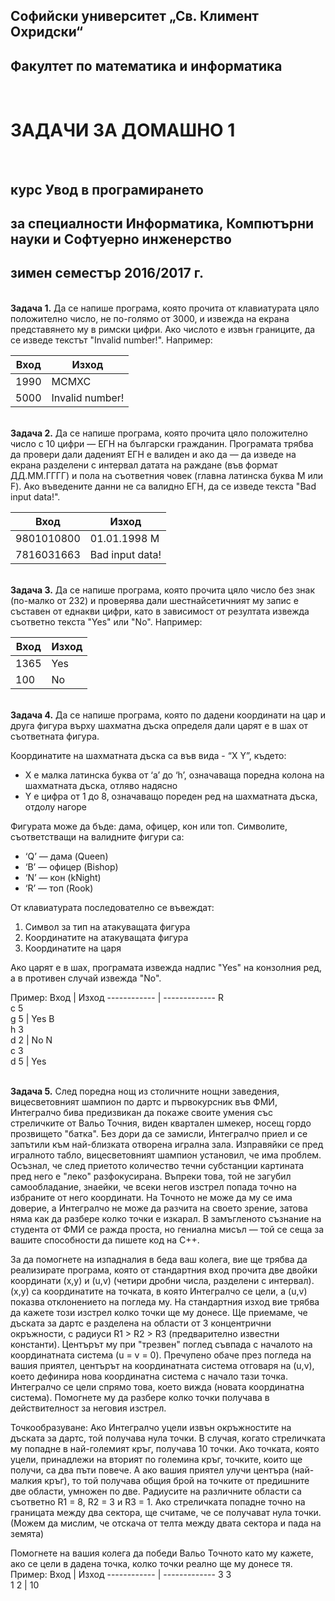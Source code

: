 ## Софийски университет „Св. Климент Охридски“
## Факултет по математика и информатика
 &nbsp;
# ЗАДАЧИ ЗА ДОМАШНО 1 
 &nbsp;
## курс Увод в програмирането
## за специалности Информатика, Компютърни науки и Софтуерно инженерство
## зимен семестър 2016/2017 г.
 \
**Задача 1.** Да се напише програма, която прочита от клавиатурата цяло положително число,
не по-голямо от 3000, и извежда на екрана представянето му в римски цифри.
Ако числото е извън границите, да се изведе текстът "Invalid number!". Например:

Вход | Изход
------------ | -------------
1990 | MCMXC
5000 | Invalid number!

 \
**Задача 2.** Да се напише програма, която прочита цяло положително число с 10 цифри — ЕГН на български гражданин. Програмата трябва да провери дали даденият ЕГН е валиден и ако да — да изведе на екрана разделени с интервал датата на раждане (във формат ДД.ММ.ГГГГ) и пола на съответния човек (главна латинска буква M или F). Ако въведените данни не са валидно ЕГН, да се изведе текста "Bad input data!".

Вход | Изход
------------ | -------------
9801010800 | 01.01.1998 M
7816031663 | Bad input data!

 \
**Задача 3.** Да се напише програма, която прочита цяло число без знак (по-малко от 232) и проверява дали шестнайсетичният му запис е съставен от еднакви цифри, като в зависимост от резултата извежда съответно текста "Yes" или "No". Например:

Вход | Изход
------------ | -------------
1365 | Yes
100 | No

 \
**Задача 4.** Да се напише програма, която по дадени координати на цар и друга фигура 
върху шахматна дъска определя дали царят е в шах от съответната фигура.

Координатите на шахматната дъска са във вида - “X Y”, където:
*	X е малка латинска буква от ‘a’ до ‘h’, означаваща поредна колона на шахматната дъска, отляво надясно
*	Y е цифра от 1 до 8, означаващо пореден ред на шахматната дъска, отдолу нагоре

Фигурата може да бъде: дама, офицер, кон или топ. Символите, съответстващи на валидните фигури са:
*	‘Q’ — дама (Queen)
*	‘B’ — офицер (Bishop)
*	‘N’ — кон (kNight)
*	‘R’ — топ (Rook)

От клавиатурата последователно се въвеждат:
1.	Символ за тип на атакуващата фигура
2.	Координатите на атакуващата фигура
3.	Координатите на царя

Ако царят е в шах, програмата извежда надпис "Yes" на конзолния ред, а в противен случай извежда "No".

Пример:
Вход | Изход
------------ | -------------
R <br> c 5  <br> g 5 | Yes
B <br> h 3 <br> d 2 | No
N <br> c 3 <br> d 5 | Yes

 \
**Задача 5.** След поредна нощ из столичните нощни заведения, вицесветовният шампион по дартс и първокурсник във ФМИ, Интегралчо бива предизвикан да покаже своите умения със стреличките от Вальо Точния, виден квартален шмекер, носещ гордо прозвището "батка". Без дори да се замисли, Интегралчо приел и се запътили към най-близката отворена игрална зала. Изправяйки се пред игралното табло, вицесветовният шампион установил, че има проблем. Осъзнал, че след приетото количество течни субстанции картината пред него е "леко" разфокусирана. Въпреки това, той не загубил самообладание, знаейки, че всеки негов изстрел попада точно на избраните от него координати. На Точното не може да му се има доверие, а Интегралчо не може да разчита на своето зрение, затова няма как да разбере колко точки е изкарал. В замъгленото съзнание на студента от ФМИ се ражда проста, но гениална мисъл — той се сеща за вашите способности да пишете код на С++.

За да помогнете на изпадналия в беда ваш колега, вие ще трябва да реализирате програма, която от стандартния вход прочита две двойки координати (x,y) и (u,v) (четири дробни числа, разделени с интервал). (x,y) са координатите на точката, в която Интегралчо се цели, а (u,v) показва отклонението на погледа му. На стандартния изход вие трябва да кажете този изстрел колко точки ще му донесе. Ще приемаме, че дъската за дартс е разделена на области от 3 концентрични окръжности, с радиуси R1 > R2 > R3 (предварително известни константи). Центърът му при "трезвен" поглед съвпада с началото на координатната система (u = v = 0). Пречупено обаче през погледа на вашия приятел, центърът на координатната система отговаря на (u,v), което дефинира нова координатна система с начало тази точка. Интегралчо се цели спрямо това, което вижда (новата координатна система). Помогнете му да разбере колко точки получава в действителност за неговия изстрел.

Точкообразуване:
Ако Интегралчо уцели извън окръжностите на дъската за дартс, той получава нула точки.  В случая, когато стреличката му попадне в най-големият кръг, получава 10 точки. Ако точката, която уцели, принадлежи на вторият по големина кръг, точките, които ще получи, са два пъти повече. А ако вашия приятел улучи центъра (най-малкия кръг), то той получава общия брой на точките от предишните две области, умножен по две. Радиусите на различните области са съответно R1 = 8, R2 = 3 и R3 = 1.
Ако стреличката попадне точно на границата между два сектора, ще считаме, че се получават нула точки. (Можем да мислим, че отскача от телта между двата сектора и пада на земята)

Помогнете на вашия колега да победи Вальо Точното като му кажете, ако се цели в дадена точка, колко точки реално ще му донесе тя.
Пример: 
Вход | Изход
------------ | -------------
3 3 <br> 1 2 | 10



